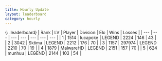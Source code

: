 ```yaml
---
title: Hourly Update
layout: leaderboard
category: hourly
---
```


{: .leaderboard}
| Rank | LV | Player | Division | Elo | Wins | Losses |
| --- | --- | --- | --- | --- | --- | --- |
| <span data-change="0">1</span> | 1514 | <span title="ID: 41925">lucapoke</span> | LEGEND | <span data-change="0">2224</span> | <span data-change="0">146</span> | <span data-change="0">43</span> |
| <span data-change="0">2</span> | 3042 | <span title="ID: 353063">Sktima</span> | LEGEND | <span data-change="0">2212</span> | <span data-change="0">176</span> | <span data-change="0">70</span> |
| <span data-change="0">3</span> | 1157 | <span title="ID: 544038">297974</span> | LEGEND | <span data-change="0">2210</span> | <span data-change="0">70</span> | <span data-change="0">19</span> |
| <span data-change="0">4</span> | 1879 | <span title="ID: 261794">MalwareHD</span> | LEGEND | <span data-change="0">2151</span> | <span data-change="2">157</span> | <span data-change="1">70</span> |
| <span data-change="0">5</span> | 624 | <span title="ID: 207149">munhuu</span> | LEGEND | <span data-change="0">2144</span> | <span data-change="0">103</span> | <span data-change="0">54</span> |